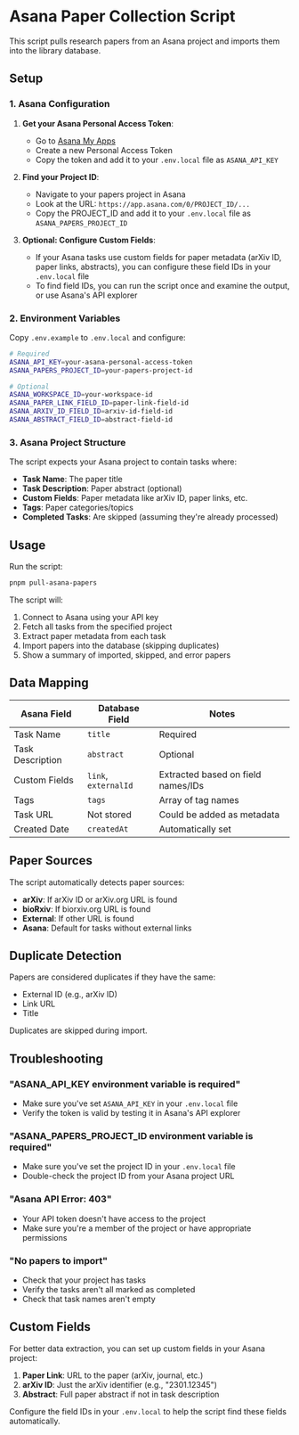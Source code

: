 # Asana Paper Collection Script

This script pulls research papers from an Asana project and imports them into the library database.

## Setup

### 1. Asana Configuration

1. **Get your Asana Personal Access Token**:
   - Go to [Asana My Apps](https://app.asana.com/0/my-apps)
   - Create a new Personal Access Token
   - Copy the token and add it to your `.env.local` file as `ASANA_API_KEY`

2. **Find your Project ID**:
   - Navigate to your papers project in Asana
   - Look at the URL: `https://app.asana.com/0/PROJECT_ID/...`
   - Copy the PROJECT_ID and add it to your `.env.local` file as `ASANA_PAPERS_PROJECT_ID`

3. **Optional: Configure Custom Fields**:
   - If your Asana tasks use custom fields for paper metadata (arXiv ID, paper links, abstracts), you can configure these field IDs in your `.env.local` file
   - To find field IDs, you can run the script once and examine the output, or use Asana's API explorer

### 2. Environment Variables

Copy `.env.example` to `.env.local` and configure:

```bash
# Required
ASANA_API_KEY=your-asana-personal-access-token
ASANA_PAPERS_PROJECT_ID=your-papers-project-id

# Optional
ASANA_WORKSPACE_ID=your-workspace-id
ASANA_PAPER_LINK_FIELD_ID=paper-link-field-id
ASANA_ARXIV_ID_FIELD_ID=arxiv-id-field-id
ASANA_ABSTRACT_FIELD_ID=abstract-field-id
```

### 3. Asana Project Structure

The script expects your Asana project to contain tasks where:

- **Task Name**: The paper title
- **Task Description**: Paper abstract (optional)
- **Custom Fields**: Paper metadata like arXiv ID, paper links, etc.
- **Tags**: Paper categories/topics
- **Completed Tasks**: Are skipped (assuming they're already processed)

## Usage

Run the script:

```bash
pnpm pull-asana-papers
```

The script will:

1. Connect to Asana using your API key
2. Fetch all tasks from the specified project
3. Extract paper metadata from each task
4. Import papers into the database (skipping duplicates)
5. Show a summary of imported, skipped, and error papers

## Data Mapping

| Asana Field | Database Field | Notes |
|-------------|----------------|-------|
| Task Name | `title` | Required |
| Task Description | `abstract` | Optional |
| Custom Fields | `link`, `externalId` | Extracted based on field names/IDs |
| Tags | `tags` | Array of tag names |
| Task URL | Not stored | Could be added as metadata |
| Created Date | `createdAt` | Automatically set |

## Paper Sources

The script automatically detects paper sources:

- **arXiv**: If arXiv ID or arXiv.org URL is found
- **bioRxiv**: If biorxiv.org URL is found
- **External**: If other URL is found
- **Asana**: Default for tasks without external links

## Duplicate Detection

Papers are considered duplicates if they have the same:
- External ID (e.g., arXiv ID)
- Link URL
- Title

Duplicates are skipped during import.

## Troubleshooting

### "ASANA_API_KEY environment variable is required"
- Make sure you've set `ASANA_API_KEY` in your `.env.local` file
- Verify the token is valid by testing it in Asana's API explorer

### "ASANA_PAPERS_PROJECT_ID environment variable is required"
- Make sure you've set the project ID in your `.env.local` file
- Double-check the project ID from your Asana project URL

### "Asana API Error: 403"
- Your API token doesn't have access to the project
- Make sure you're a member of the project or have appropriate permissions

### "No papers to import"
- Check that your project has tasks
- Verify the tasks aren't all marked as completed
- Check that task names aren't empty

## Custom Fields

For better data extraction, you can set up custom fields in your Asana project:

1. **Paper Link**: URL to the paper (arXiv, journal, etc.)
2. **arXiv ID**: Just the arXiv identifier (e.g., "2301.12345")
3. **Abstract**: Full paper abstract if not in task description

Configure the field IDs in your `.env.local` to help the script find these fields automatically.
